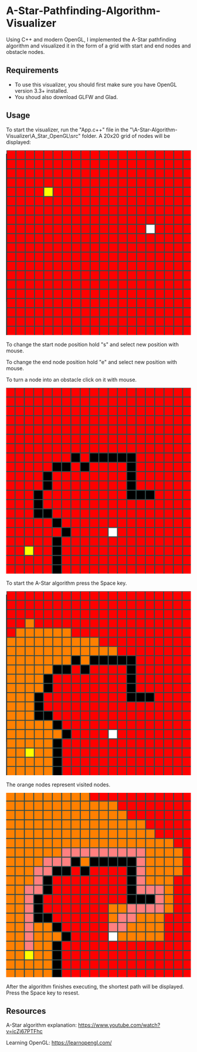 # A-Star-Pathfinding-Algorithm-Visualizer
Using C++ and modern OpenGL, I implemented the A-Star pathfinding algorithm and visualized it in the form of a grid with start and end nodes and obstacle nodes.

## Requirements
* To use this visualizer, you should first make sure you have OpenGL version 3.3+ installed.
* You shoud also download GLFW and Glad.

## Usage
To start the visualizer, run the "App.c++" file in the "\A-Star-Algorithm-Visualizer\A_Star_OpenGL\src" folder. A 20x20 grid of nodes will be displayed:

![alt text](https://github.com/Rami97rgb/A-Star-Algorithm-Visualizer/blob/master/images/astar1.png)

To change the start node position hold "s" and select new position with mouse.

To change the end node position hold "e" and select new position with mouse.

To turn a node into an obstacle click on it with mouse.

![alt text](https://github.com/Rami97rgb/A-Star-Algorithm-Visualizer/blob/master/images/astar2.png)

To start the A-Star algorithm press the Space key.

![alt text](https://github.com/Rami97rgb/A-Star-Algorithm-Visualizer/blob/master/images/astar3.png)

The orange nodes represent visited nodes.

![alt text](https://github.com/Rami97rgb/A-Star-Algorithm-Visualizer/blob/master/images/astar4.png)

After the algorithm finishes executing, the shortest path will be displayed. Press the Space key to resest.

## Resources
A-Star algorithm explanation: https://www.youtube.com/watch?v=icZj67PTFhc

Learning OpenGL: https://learnopengl.com/

